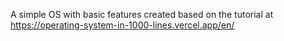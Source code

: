 A simple OS with basic features created based on the tutorial at https://operating-system-in-1000-lines.vercel.app/en/
